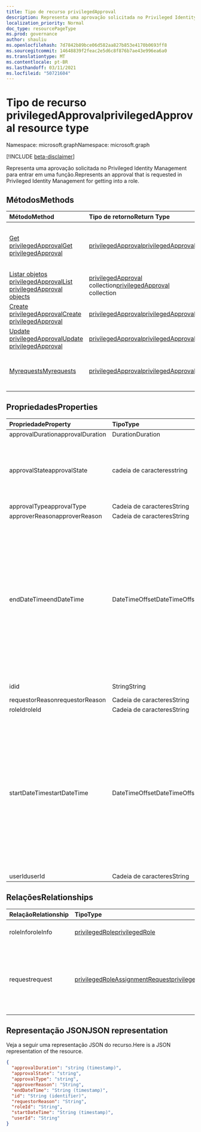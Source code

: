 ```yaml
---
title: Tipo de recurso privilegedApproval
description: Representa uma aprovação solicitada no Privileged Identity Management para entrar em uma função.
localization_priority: Normal
doc_type: resourcePageType
ms.prod: governance
author: shauliu
ms.openlocfilehash: 7d7842b89bce06d582aa827b853e4170b0693ff8
ms.sourcegitcommit: 14648839f2feac2e5d6c8f876b7ae43e996ea6a0
ms.translationtype: MT
ms.contentlocale: pt-BR
ms.lasthandoff: 03/11/2021
ms.locfileid: "50721604"
---
```

# <a name="privilegedapproval-resource-type"></a><span data-ttu-id="2f9cc-103">Tipo de recurso privilegedApproval</span><span class="sxs-lookup"><span data-stu-id="2f9cc-103">privilegedApproval resource type</span></span>

<span data-ttu-id="2f9cc-104">Namespace: microsoft.graph</span><span class="sxs-lookup"><span data-stu-id="2f9cc-104">Namespace: microsoft.graph</span></span>

[!INCLUDE [beta-disclaimer](../../includes/beta-disclaimer.md)]

<span data-ttu-id="2f9cc-105">Representa uma aprovação solicitada no Privileged Identity Management para entrar em uma função.</span><span class="sxs-lookup"><span data-stu-id="2f9cc-105">Represents an approval that is requested in Privileged Identity Management for getting into a role.</span></span>


## <a name="methods"></a><span data-ttu-id="2f9cc-106">Métodos</span><span class="sxs-lookup"><span data-stu-id="2f9cc-106">Methods</span></span>

| <span data-ttu-id="2f9cc-107">Método</span><span class="sxs-lookup"><span data-stu-id="2f9cc-107">Method</span></span>           | <span data-ttu-id="2f9cc-108">Tipo de retorno</span><span class="sxs-lookup"><span data-stu-id="2f9cc-108">Return Type</span></span>    |<span data-ttu-id="2f9cc-109">Descrição</span><span class="sxs-lookup"><span data-stu-id="2f9cc-109">Description</span></span>|
|:---------------|:--------|:----------|
|[<span data-ttu-id="2f9cc-110">Get privilegedApproval</span><span class="sxs-lookup"><span data-stu-id="2f9cc-110">Get privilegedApproval</span></span>](../api/privilegedapproval-get.md) | [<span data-ttu-id="2f9cc-111">privilegedApproval</span><span class="sxs-lookup"><span data-stu-id="2f9cc-111">privilegedApproval</span></span>](privilegedapproval.md) |<span data-ttu-id="2f9cc-112">Ler propriedades e relações do objeto privilegedApproval.</span><span class="sxs-lookup"><span data-stu-id="2f9cc-112">Read properties and relationships of privilegedApproval object.</span></span>|
|[<span data-ttu-id="2f9cc-113">Listar objetos privilegedApproval</span><span class="sxs-lookup"><span data-stu-id="2f9cc-113">List privilegedApproval objects</span></span>](../api/privilegedapproval-list.md) | <span data-ttu-id="2f9cc-114">[privilegedApproval](privilegedapproval.md) collection</span><span class="sxs-lookup"><span data-stu-id="2f9cc-114">[privilegedApproval](privilegedapproval.md) collection</span></span>|<span data-ttu-id="2f9cc-115">Obter a coleção privilegedApproval.</span><span class="sxs-lookup"><span data-stu-id="2f9cc-115">Get the collection of privilegedApproval.</span></span>|
|[<span data-ttu-id="2f9cc-116">Create privilegedApproval</span><span class="sxs-lookup"><span data-stu-id="2f9cc-116">Create privilegedApproval</span></span>](../api/privilegedapproval-post-privilegedapproval.md) | [<span data-ttu-id="2f9cc-117">privilegedApproval</span><span class="sxs-lookup"><span data-stu-id="2f9cc-117">privilegedApproval</span></span>](privilegedapproval.md)    |<span data-ttu-id="2f9cc-118">Crie um objeto privilegedApproval.</span><span class="sxs-lookup"><span data-stu-id="2f9cc-118">Create privilegedApproval object.</span></span> |
|[<span data-ttu-id="2f9cc-119">Update privilegedApproval</span><span class="sxs-lookup"><span data-stu-id="2f9cc-119">Update privilegedApproval</span></span>](../api/privilegedapproval-update.md) | [<span data-ttu-id="2f9cc-120">privilegedApproval</span><span class="sxs-lookup"><span data-stu-id="2f9cc-120">privilegedApproval</span></span>](privilegedapproval.md) |<span data-ttu-id="2f9cc-121">Atualize um objeto privilegedApproval.</span><span class="sxs-lookup"><span data-stu-id="2f9cc-121">Update privilegedApproval object.</span></span> |
|[<span data-ttu-id="2f9cc-122">Myrequests</span><span class="sxs-lookup"><span data-stu-id="2f9cc-122">Myrequests</span></span>](../api/privilegedapproval-myrequests.md)|[<span data-ttu-id="2f9cc-123">privilegedApproval</span><span class="sxs-lookup"><span data-stu-id="2f9cc-123">privilegedApproval</span></span>](privilegedapproval.md)|<span data-ttu-id="2f9cc-124">Receba solicitações de aprovação do solicitante.</span><span class="sxs-lookup"><span data-stu-id="2f9cc-124">Get the requestor's approval requests.</span></span>|

## <a name="properties"></a><span data-ttu-id="2f9cc-125">Propriedades</span><span class="sxs-lookup"><span data-stu-id="2f9cc-125">Properties</span></span>
| <span data-ttu-id="2f9cc-126">Propriedade</span><span class="sxs-lookup"><span data-stu-id="2f9cc-126">Property</span></span>     | <span data-ttu-id="2f9cc-127">Tipo</span><span class="sxs-lookup"><span data-stu-id="2f9cc-127">Type</span></span>   |<span data-ttu-id="2f9cc-128">Descrição</span><span class="sxs-lookup"><span data-stu-id="2f9cc-128">Description</span></span>|
|:---------------|:--------|:----------|
|<span data-ttu-id="2f9cc-129">approvalDuration</span><span class="sxs-lookup"><span data-stu-id="2f9cc-129">approvalDuration</span></span>|<span data-ttu-id="2f9cc-130">Duration</span><span class="sxs-lookup"><span data-stu-id="2f9cc-130">Duration</span></span>||
|<span data-ttu-id="2f9cc-131">approvalState</span><span class="sxs-lookup"><span data-stu-id="2f9cc-131">approvalState</span></span>|<span data-ttu-id="2f9cc-132">cadeia de caracteres</span><span class="sxs-lookup"><span data-stu-id="2f9cc-132">string</span></span>| <span data-ttu-id="2f9cc-133">Os valores possíveis são: `pending`, `approved`, `denied`, `aborted`, `canceled`.</span><span class="sxs-lookup"><span data-stu-id="2f9cc-133">Possible values are: `pending`, `approved`, `denied`, `aborted`, `canceled`.</span></span>|
|<span data-ttu-id="2f9cc-134">approvalType</span><span class="sxs-lookup"><span data-stu-id="2f9cc-134">approvalType</span></span>|<span data-ttu-id="2f9cc-135">Cadeia de caracteres</span><span class="sxs-lookup"><span data-stu-id="2f9cc-135">String</span></span>||
|<span data-ttu-id="2f9cc-136">approverReason</span><span class="sxs-lookup"><span data-stu-id="2f9cc-136">approverReason</span></span>|<span data-ttu-id="2f9cc-137">Cadeia de caracteres</span><span class="sxs-lookup"><span data-stu-id="2f9cc-137">String</span></span>||
|<span data-ttu-id="2f9cc-138">endDateTime</span><span class="sxs-lookup"><span data-stu-id="2f9cc-138">endDateTime</span></span>|<span data-ttu-id="2f9cc-139">DateTimeOffset</span><span class="sxs-lookup"><span data-stu-id="2f9cc-139">DateTimeOffset</span></span>|<span data-ttu-id="2f9cc-140">O tipo Timestamp representa informações de data e hora usando o formato ISO 8601 e está sempre no horário UTC.</span><span class="sxs-lookup"><span data-stu-id="2f9cc-140">The Timestamp type represents date and time information using ISO 8601 format and is always in UTC time.</span></span> <span data-ttu-id="2f9cc-141">Por exemplo, meia-noite UTC em 1 de janeiro de 2014 é `2014-01-01T00:00:00Z`</span><span class="sxs-lookup"><span data-stu-id="2f9cc-141">For example, midnight UTC on Jan 1, 2014 is `2014-01-01T00:00:00Z`</span></span>|
|<span data-ttu-id="2f9cc-142">id</span><span class="sxs-lookup"><span data-stu-id="2f9cc-142">id</span></span>|<span data-ttu-id="2f9cc-143">String</span><span class="sxs-lookup"><span data-stu-id="2f9cc-143">String</span></span>| <span data-ttu-id="2f9cc-144">Somente leitura.</span><span class="sxs-lookup"><span data-stu-id="2f9cc-144">Read-only.</span></span>|
|<span data-ttu-id="2f9cc-145">requestorReason</span><span class="sxs-lookup"><span data-stu-id="2f9cc-145">requestorReason</span></span>|<span data-ttu-id="2f9cc-146">Cadeia de caracteres</span><span class="sxs-lookup"><span data-stu-id="2f9cc-146">String</span></span>||
|<span data-ttu-id="2f9cc-147">roleId</span><span class="sxs-lookup"><span data-stu-id="2f9cc-147">roleId</span></span>|<span data-ttu-id="2f9cc-148">Cadeia de caracteres</span><span class="sxs-lookup"><span data-stu-id="2f9cc-148">String</span></span>||
|<span data-ttu-id="2f9cc-149">startDateTime</span><span class="sxs-lookup"><span data-stu-id="2f9cc-149">startDateTime</span></span>|<span data-ttu-id="2f9cc-150">DateTimeOffset</span><span class="sxs-lookup"><span data-stu-id="2f9cc-150">DateTimeOffset</span></span>|<span data-ttu-id="2f9cc-151">O tipo Timestamp representa informações de data e hora usando o formato ISO 8601 e está sempre no horário UTC.</span><span class="sxs-lookup"><span data-stu-id="2f9cc-151">The Timestamp type represents date and time information using ISO 8601 format and is always in UTC time.</span></span> <span data-ttu-id="2f9cc-152">Por exemplo, meia-noite UTC em 1 de janeiro de 2014 é `2014-01-01T00:00:00Z`</span><span class="sxs-lookup"><span data-stu-id="2f9cc-152">For example, midnight UTC on Jan 1, 2014 is `2014-01-01T00:00:00Z`</span></span>|
|<span data-ttu-id="2f9cc-153">userId</span><span class="sxs-lookup"><span data-stu-id="2f9cc-153">userId</span></span>|<span data-ttu-id="2f9cc-154">Cadeia de caracteres</span><span class="sxs-lookup"><span data-stu-id="2f9cc-154">String</span></span>||

## <a name="relationships"></a><span data-ttu-id="2f9cc-155">Relações</span><span class="sxs-lookup"><span data-stu-id="2f9cc-155">Relationships</span></span>
| <span data-ttu-id="2f9cc-156">Relação</span><span class="sxs-lookup"><span data-stu-id="2f9cc-156">Relationship</span></span> | <span data-ttu-id="2f9cc-157">Tipo</span><span class="sxs-lookup"><span data-stu-id="2f9cc-157">Type</span></span>   |<span data-ttu-id="2f9cc-158">Descrição</span><span class="sxs-lookup"><span data-stu-id="2f9cc-158">Description</span></span>|
|:---------------|:--------|:----------|
|<span data-ttu-id="2f9cc-159">roleInfo</span><span class="sxs-lookup"><span data-stu-id="2f9cc-159">roleInfo</span></span>|[<span data-ttu-id="2f9cc-160">privilegedRole</span><span class="sxs-lookup"><span data-stu-id="2f9cc-160">privilegedRole</span></span>](privilegedrole.md)| <span data-ttu-id="2f9cc-161">Somente leitura.</span><span class="sxs-lookup"><span data-stu-id="2f9cc-161">Read-only.</span></span> <span data-ttu-id="2f9cc-162">Anulável.</span><span class="sxs-lookup"><span data-stu-id="2f9cc-162">Nullable.</span></span>|
|<span data-ttu-id="2f9cc-163">request</span><span class="sxs-lookup"><span data-stu-id="2f9cc-163">request</span></span>|[<span data-ttu-id="2f9cc-164">privilegedRoleAssignmentRequest</span><span class="sxs-lookup"><span data-stu-id="2f9cc-164">privilegedRoleAssignmentRequest</span></span>](privilegedroleassignmentrequest.md)| <span data-ttu-id="2f9cc-165">Somente leitura.</span><span class="sxs-lookup"><span data-stu-id="2f9cc-165">Read-only.</span></span> <span data-ttu-id="2f9cc-166">A solicitação de atribuição de função para este objeto de aprovação</span><span class="sxs-lookup"><span data-stu-id="2f9cc-166">The role assignment request for this approval object</span></span>|

## <a name="json-representation"></a><span data-ttu-id="2f9cc-167">Representação JSON</span><span class="sxs-lookup"><span data-stu-id="2f9cc-167">JSON representation</span></span>
<span data-ttu-id="2f9cc-168">Veja a seguir uma representação JSON do recurso.</span><span class="sxs-lookup"><span data-stu-id="2f9cc-168">Here is a JSON representation of the resource.</span></span>

<!-- {
  "blockType": "resource",
  "optionalProperties": [

  ],
  "keyProperty": "id",
  "baseType":"microsoft.graph.entity",
  "@odata.type": "microsoft.graph.privilegedApproval"
}-->

```json
{
  "approvalDuration": "string (timestamp)",
  "approvalState": "string",
  "approvalType": "string",
  "approverReason": "String",
  "endDateTime": "String (timestamp)",
  "id": "String (identifier)",
  "requestorReason": "String",
  "roleId": "String",
  "startDateTime": "String (timestamp)",
  "userId": "String"
}

```

<!-- uuid: 8fcb5dbc-d5aa-4681-8e31-b001d5168d79
2015-10-25 14:57:30 UTC -->
<!--
{
  "type": "#page.annotation",
  "description": "privilegedApproval resource",
  "keywords": "",
  "section": "documentation",
  "tocPath": "",
  "suppressions": []
}
-->


